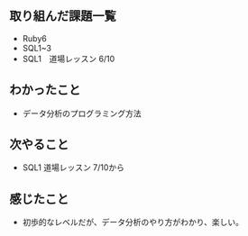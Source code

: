 ## 取り組んだ課題一覧
- Ruby6
- SQL1~3
- SQL1　道場レッスン 6/10
## わかったこと
- データ分析のプログラミング方法
## 次やること
- SQL1 道場レッスン 7/10から
## 感じたこと
- 初歩的なレベルだが、データ分析のやり方がわかり、楽しい。
